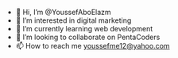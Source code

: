 - 👋 Hi, I’m @YoussefAboElazm
- 👀 I’m interested in digital marketing
- 🌱 I’m currently learning web development
- 💞️ I’m looking to collaborate on PentaCoders
- 📫 How to reach me youssefme12@yahoo.com

<!---
YoussefAboElazm/YoussefAboElazm is a ✨ special ✨ repository because its `README.md` (this file) appears on your GitHub profile.
You can click the Preview link to take a look at your changes.
--->
